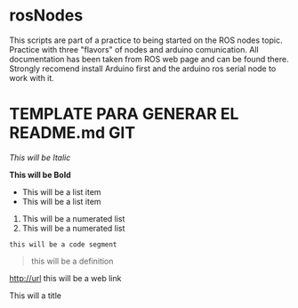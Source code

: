 # rosNodes
  This scripts are part of a practice to being started on the ROS nodes topic. Practice with three "flavors" of nodes and arduino comunication. All documentation has been taken from ROS web page and can be found there.  Strongly recomend install Arduino first and the arduino ros serial node to work with it.

TEMPLATE PARA GENERAR EL README.md GIT
==============

*This will be Italic*

**This will be Bold**

- This will be a list item
- This will be a list item

1. This will be a numerated list 
2. This will be a numerated list 

``` 
this will be a code segment
```

> this will be a definition

<http://url> this will be a web link

<!--this will a comment-->

This will a title
